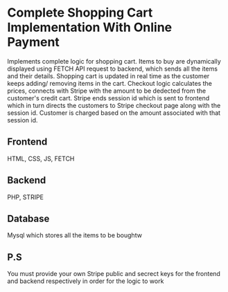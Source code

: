 # Complete Shopping Cart Implementation With Online Payment

Implements complete logic for shopping cart.
Items to buy are dynamically displayed using FETCH API request to backend, which sends all the items and their details.
Shopping cart is updated in real time as the customer keeps adding/ removing items in the cart.
Checkout logic calculates the prices, connects with Stripe with the amount to be dedected from the customer's credit cart.
Stripe ends session id which is sent to frontend which in turn directs the customers to Stripe checkout page along with the session id.
Customer is charged based on the amount associated with that session id.
## Frontend
HTML, CSS, JS, FETCH
## Backend
PHP, STRIPE
## Database
Mysql which stores all the items to be boughtw
## P.S 
You must provide your own Stripe public and secrect keys for the frontend and backend respectively in order for the logic to work